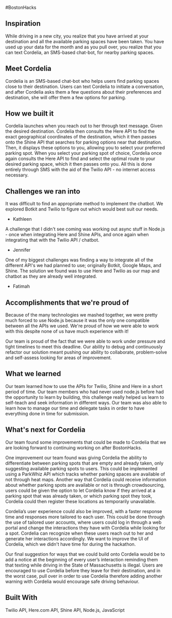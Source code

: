 #BostonHacks

## Inspiration
While driving in a new city, you realize that you have arrived at your destination and all the available parking spaces have been taken. You have used up your data for the month and as you pull over, you realize that you can text Cordelia, an SMS-based chat-bot, for nearby parking spaces.

## Meet Cordelia
Cordelia is an SMS-based chat-bot who helps users find parking spaces close to their destination. Users can text Cordelia to initiate a conversation, and after Cordelia asks them a few questions about their preferences and destination, she will offer them a few options for parking.

## How we built it
Cordelia launches when you reach out to her through text message. Given the desired destination. Cordelia then consults the Here API to find the exact geographical coordinates of the destination, which it then passes onto the Shine API that searches for parking options near that destination. Then, it displays these options to you, allowing you to select your preferred parking spot. When you select your parking spot of choice, Cordelia once again consults the Here API to find and select the optimal route to your desired parking space, which it then passes onto you. All this is done entirely through SMS with the aid of the Twilio API - no internet access necessary.

## Challenges we ran into
It was difficult to find an appropriate method to implement the chatbot. We explored Botkit and Twilio to figure out which would best suit our needs.
- Kathleen

A challenge that I didn't see coming was working out async stuff in Node.js - once when integrating Here and Shine APIs, and once again when integrating that with the Twilio API / chatbot. 
- Jennifer 

One of my biggest challenges was finding a way to integrate all of the different API's we had planned to use; originally Botkit, Google Maps, and Shine. The solution we found was to use Here and Twilio as our map and chatbot as they are already well integrated.
- Fatimah

## Accomplishments that we're proud of
Because of the many technologies we mashed together, we were pretty much forced to use Node.js because it was the only one compatible between all the APIs we used. We're proud of how we were able to work with this despite none of us have much experience with it!

Our team is proud of the fact that we were able to work under pressure and tight timelines to meet this deadline. Our ability to debug and continuously refactor our solution meant pushing our ability to collaborate, problem-solve and self-assess looking for areas of improvement. 

## What we learned
Our team learned how to use the APIs for Twilio, Shine and Here in a short period of time. Our team members who had never used node.js before had the opportunity to learn by building, this challenge really helped us learn to self-teach and seek information in different ways. Our team was also able to learn how to manage our time and delegate tasks in order to have everything done in time for submission.

## What's next for Cordelia
Our team found some improvements that could be made to Cordelia that we are looking forward to continuing working on after BostonHacks.

One improvement our team found was giving Cordelia the ability to differentiate between parking spots that are empty and already taken, only suggesting available parking spots to users. This could be implemented using a ParkWhiz API which tracks whether parking spaces are available of not through heat maps. Another way that Cordelia could receive information about whether parking spots are available or not is through crowdsourcing, users could be given the option to let Cordelia know if they arrived at a parking spot that was already taken, or which parking spot they took, Cordelia could then register these locations as temporarily unavailable.

Cordelia’s user experience could also be improved, with a faster response time and responses more tailored to each user. This could be done through the use of tailored user accounts, where users could log in through a web portal and change the interactions they have with Cordelia while looking for a spot. Cordelia can recognize when these users reach out to her and generate her interactions accordingly. We want to improve the UI of Cordelia, which we didn't have time for during the hackathon. 

Our final suggestion for ways that we could build onto Cordelia would be to add a notice at the beginning of every user’s interaction reminding them that texting while driving in the State of Massachusetts is illegal. Users are encouraged to use Cordelia before they leave for their destination, and in the worst case, pull over in order to use Cordelia therefore adding another warning with Cordelia would encourage safe driving behaviour.

## Built With
Twilio API, Here.com API, Shine API, Node.js, JavaScript




